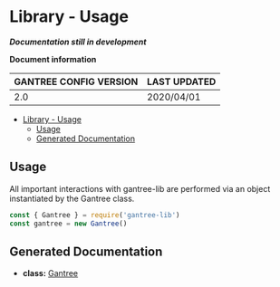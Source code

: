 # Library - Usage

***Documentation still in development***

**Document information**

| GANTREE CONFIG VERSION | LAST UPDATED |
| ---------------------- | ------------ |
| 2.0                    | 2020/04/01   |

- [Library - Usage](#library---usage)
  - [Usage](#usage)
  - [Generated Documentation](#generated-documentation)

## Usage

All important interactions with gantree-lib are performed via an object instantiated by the Gantree class.

```js
const { Gantree } = require('gantree-lib')
const gantree = new Gantree()
```

## Generated Documentation

- **class:** [Gantree](../_generated/gantree.md)
